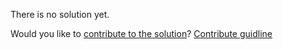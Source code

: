 
There is no solution yet.

Would you like to [contribute to the solution](https://github.com/BFEdev/BFE.dev-solutions/blob/main/quiz/this-V_en.md)? [Contribute guidline](https://github.com/BFEdev/BFE.dev-solutions#how-to-contribute)
